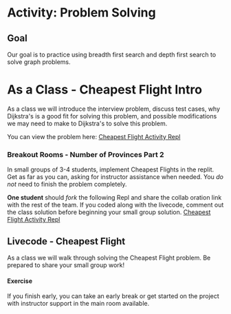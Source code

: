 # Activity:  Problem Solving

## Goal

Our goal is to practice using breadth first search and depth first search to solve graph problems.

# As a Class - Cheapest Flight Intro

As a class we will introduce the interview problem, discuss test cases, why Dijkstra's is a good fit for solving this problem, and possible modifications we may need to make to Dijkstra's to solve this problem.

You can view the problem here: [Cheapest Flight Activity Repl](https://replit.com/@adadev/graphs-p2-practice)

### Breakout Rooms - Number of Provinces Part 2

In small groups of 3-4 students, implement Cheapest Flights in the replit. Get as far as you can, asking for instructor assistance when needed. You _do not_ need to finish the problem completely. 

**One student** should *fork* the following Repl and share the collab oration link with the rest of the team. If you coded along with the livecode, comment out the class solution before beginning your small group solution. [Cheapest Flight Activity Repl](https://replit.com/@adadev/graphs-p2-practice)


## Livecode - Cheapest Flight

As a class we will walk through solving the Cheapest Flight problem. Be prepared to share your small group work!


#### Exercise

If you finish early, you can take an early break or get started on the project with instructor support in the main room available.

